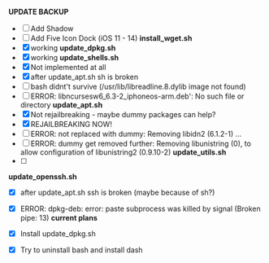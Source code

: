 **UPDATE BACKUP**
 - [ ] Add Shadow
 - [ ] Add Five Icon Dock (iOS 11 - 14)
**install_wget.sh**
- [x] working
**update_dpkg.sh**
- [x] working
**update_shells.sh**
- [x] Not implemented at all
- [x] after update_apt.sh sh is broken
- [ ] bash didnt't survive (/usr/lib/libreadline.8.dylib image not found)
- [ ] ERROR: libncursesw6_6.3-2_iphoneos-arm.deb': No such file or directory
**update_apt.sh**
 - [x] Not rejailbreaking - maybe dummy packages can help?
 - [x] REJAILBREAKING NOW!
 - [ ] ERROR: not replaced with dummy: Removing libidn2 (6.1.2-1) ...
 - [ ] ERROR: dummy get removed further: Removing libunistring (0), to allow configuration of libunistring2 (0.9.10-2)
**update_utils.sh**
 - [ ]
**update_openssh.sh**
- [x] after update_apt.sh ssh is broken (maybe because of sh?)
- [x] ERROR: dpkg-deb: error: paste subprocess was killed by signal (Broken pipe: 13)
**current plans**
- [x] Install update_dpkg.sh
- [x] Try to uninstall bash and install dash

